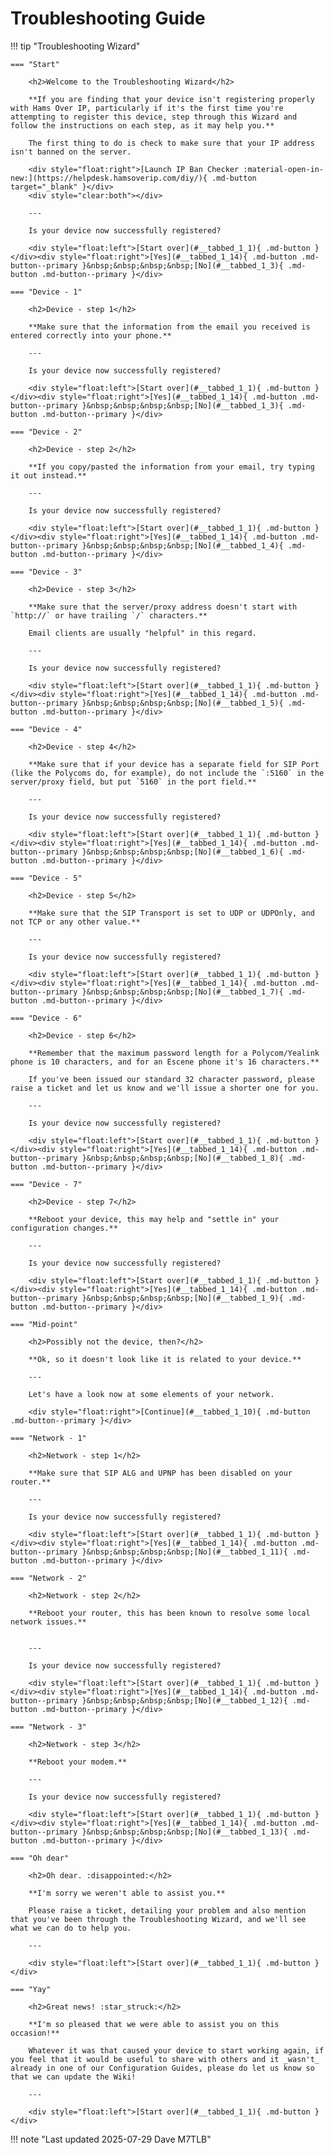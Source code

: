 # Troubleshooting Guide

<style>.tabbed-labels.tabbed-labels--linked { display: none; } </style>

!!! tip "Troubleshooting Wizard"

    === "Start"

        <h2>Welcome to the Troubleshooting Wizard</h2>

        **If you are finding that your device isn't registering properly with Hams Over IP, particularly if it's the first time you're attempting to register this device, step through this Wizard and follow the instructions on each step, as it may help you.**  

        The first thing to do is check to make sure that your IP address isn't banned on the server.

        <div style="float:right">[Launch IP Ban Checker :material-open-in-new:](https://helpdesk.hamsoverip.com/diy/){ .md-button target="_blank" }</div>
        <div style="clear:both"></div>
        
        ---

        Is your device now successfully registered?

        <div style="float:left">[Start over](#__tabbed_1_1){ .md-button }</div><div style="float:right">[Yes](#__tabbed_1_14){ .md-button .md-button--primary }&nbsp;&nbsp;&nbsp;&nbsp;[No](#__tabbed_1_3){ .md-button .md-button--primary }</div>

    === "Device - 1"

        <h2>Device - step 1</h2>

        **Make sure that the information from the email you received is entered correctly into your phone.**

        ---

        Is your device now successfully registered?

        <div style="float:left">[Start over](#__tabbed_1_1){ .md-button }</div><div style="float:right">[Yes](#__tabbed_1_14){ .md-button .md-button--primary }&nbsp;&nbsp;&nbsp;&nbsp;[No](#__tabbed_1_3){ .md-button .md-button--primary }</div>

    === "Device - 2"

        <h2>Device - step 2</h2>

        **If you copy/pasted the information from your email, try typing it out instead.**

        ---

        Is your device now successfully registered?

        <div style="float:left">[Start over](#__tabbed_1_1){ .md-button }</div><div style="float:right">[Yes](#__tabbed_1_14){ .md-button .md-button--primary }&nbsp;&nbsp;&nbsp;&nbsp;[No](#__tabbed_1_4){ .md-button .md-button--primary }</div>
      
    === "Device - 3"

        <h2>Device - step 3</h2>

        **Make sure that the server/proxy address doesn't start with `http://` or have trailing `/` characters.**  
        
        Email clients are usually "helpful" in this regard.

        ---

        Is your device now successfully registered?

        <div style="float:left">[Start over](#__tabbed_1_1){ .md-button }</div><div style="float:right">[Yes](#__tabbed_1_14){ .md-button .md-button--primary }&nbsp;&nbsp;&nbsp;&nbsp;[No](#__tabbed_1_5){ .md-button .md-button--primary }</div>

    === "Device - 4"

        <h2>Device - step 4</h2>

        **Make sure that if your device has a separate field for SIP Port (like the Polycoms do, for example), do not include the `:5160` in the server/proxy field, but put `5160` in the port field.**

        ---

        Is your device now successfully registered?

        <div style="float:left">[Start over](#__tabbed_1_1){ .md-button }</div><div style="float:right">[Yes](#__tabbed_1_14){ .md-button .md-button--primary }&nbsp;&nbsp;&nbsp;&nbsp;[No](#__tabbed_1_6){ .md-button .md-button--primary }</div>

    === "Device - 5"

        <h2>Device - step 5</h2>

        **Make sure that the SIP Transport is set to UDP or UDPOnly, and not TCP or any other value.**

        ---

        Is your device now successfully registered?

        <div style="float:left">[Start over](#__tabbed_1_1){ .md-button }</div><div style="float:right">[Yes](#__tabbed_1_14){ .md-button .md-button--primary }&nbsp;&nbsp;&nbsp;&nbsp;[No](#__tabbed_1_7){ .md-button .md-button--primary }</div>

    === "Device - 6"

        <h2>Device - step 6</h2>

        **Remember that the maximum password length for a Polycom/Yealink phone is 10 characters, and for an Escene phone it's 16 characters.**
        
        If you've been issued our standard 32 character password, please raise a ticket and let us know and we'll issue a shorter one for you.

        ---

        Is your device now successfully registered?

        <div style="float:left">[Start over](#__tabbed_1_1){ .md-button }</div><div style="float:right">[Yes](#__tabbed_1_14){ .md-button .md-button--primary }&nbsp;&nbsp;&nbsp;&nbsp;[No](#__tabbed_1_8){ .md-button .md-button--primary }</div>

    === "Device - 7"

        <h2>Device - step 7</h2>

        **Reboot your device, this may help and "settle in" your configuration changes.**

        ---

        Is your device now successfully registered?

        <div style="float:left">[Start over](#__tabbed_1_1){ .md-button }</div><div style="float:right">[Yes](#__tabbed_1_14){ .md-button .md-button--primary }&nbsp;&nbsp;&nbsp;&nbsp;[No](#__tabbed_1_9){ .md-button .md-button--primary }</div>

    === "Mid-point"

        <h2>Possibly not the device, then?</h2>

        **Ok, so it doesn't look like it is related to your device.**  
        
        ---

        Let's have a look now at some elements of your network.

        <div style="float:right">[Continue](#__tabbed_1_10){ .md-button .md-button--primary }</div>

    === "Network - 1"

        <h2>Network - step 1</h2>

        **Make sure that SIP ALG and UPNP has been disabled on your router.**

        ---

        Is your device now successfully registered?

        <div style="float:left">[Start over](#__tabbed_1_1){ .md-button }</div><div style="float:right">[Yes](#__tabbed_1_14){ .md-button .md-button--primary }&nbsp;&nbsp;&nbsp;&nbsp;[No](#__tabbed_1_11){ .md-button .md-button--primary }</div>

    === "Network - 2"

        <h2>Network - step 2</h2>

        **Reboot your router, this has been known to resolve some local network issues.**

 
        ---

        Is your device now successfully registered?

        <div style="float:left">[Start over](#__tabbed_1_1){ .md-button }</div><div style="float:right">[Yes](#__tabbed_1_14){ .md-button .md-button--primary }&nbsp;&nbsp;&nbsp;&nbsp;[No](#__tabbed_1_12){ .md-button .md-button--primary }</div>

    === "Network - 3"

        <h2>Network - step 3</h2>

        **Reboot your modem.**

        ---

        Is your device now successfully registered?

        <div style="float:left">[Start over](#__tabbed_1_1){ .md-button }</div><div style="float:right">[Yes](#__tabbed_1_14){ .md-button .md-button--primary }&nbsp;&nbsp;&nbsp;&nbsp;[No](#__tabbed_1_13){ .md-button .md-button--primary }</div>

    === "Oh dear"

        <h2>Oh dear. :disappointed:</h2>

        **I'm sorry we weren't able to assist you.**
        
        Please raise a ticket, detailing your problem and also mention that you've been through the Troubleshooting Wizard, and we'll see what we can do to help you.

        ---

        <div style="float:left">[Start over](#__tabbed_1_1){ .md-button }</div>

    === "Yay"

        <h2>Great news! :star_struck:</h2>

        **I'm so pleased that we were able to assist you on this occasion!**

        Whatever it was that caused your device to start working again, if you feel that it would be useful to share with others and it _wasn't_ already in one of our Configuration Guides, please do let us know so that we can update the Wiki!

        ---

        <div style="float:left">[Start over](#__tabbed_1_1){ .md-button }</div>

!!! note "Last updated 2025-07-29 Dave M7TLB"

